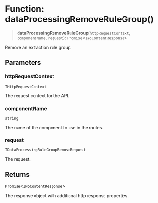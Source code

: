 # Function: dataProcessingRemoveRuleGroup()

> **dataProcessingRemoveRuleGroup**(`httpRequestContext`, `componentName`, `request`): `Promise`\<`INoContentResponse`\>

Remove an extraction rule group.

## Parameters

### httpRequestContext

`IHttpRequestContext`

The request context for the API.

### componentName

`string`

The name of the component to use in the routes.

### request

`IDataProcessingRuleGroupRemoveRequest`

The request.

## Returns

`Promise`\<`INoContentResponse`\>

The response object with additional http response properties.
